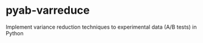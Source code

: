 # pyab-varreduce
Implement variance reduction techniques to experimental data (A/B tests) in Python
